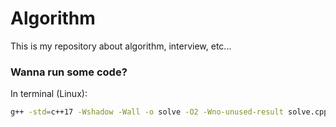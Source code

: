 # Algorithm
This is my repository about algorithm, interview, etc...
### Wanna run some code?
In terminal (Linux):
``` bash
g++ -std=c++17 -Wshadow -Wall -o solve -O2 -Wno-unused-result solve.cpp && ./solve
```
